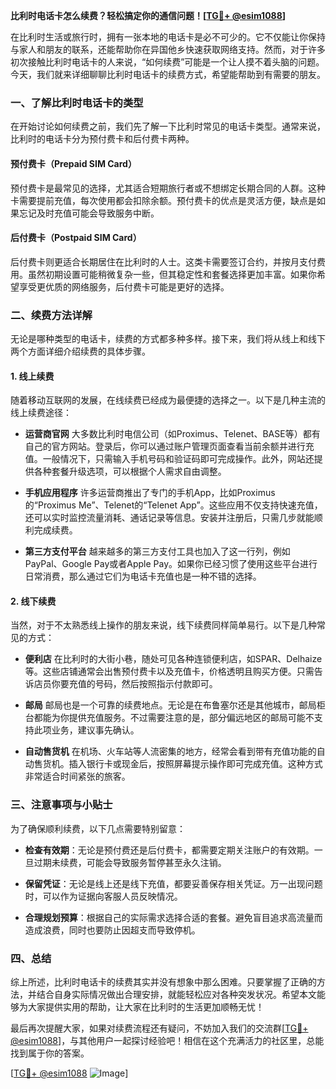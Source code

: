 **比利时电话卡怎么续费？轻松搞定你的通信问题！[[TG💪+ @esim1088](https://t.me/s/esim1088)]**

在比利时生活或旅行时，拥有一张本地的电话卡是必不可少的。它不仅能让你保持与家人和朋友的联系，还能帮助你在异国他乡快速获取网络支持。然而，对于许多初次接触比利时电话卡的人来说，“如何续费”可能是一个让人摸不着头脑的问题。今天，我们就来详细聊聊比利时电话卡的续费方式，希望能帮助到有需要的朋友。

### 一、了解比利时电话卡的类型

在开始讨论如何续费之前，我们先了解一下比利时常见的电话卡类型。通常来说，比利时的电话卡分为预付费卡和后付费卡两种。

#### 预付费卡（Prepaid SIM Card）
预付费卡是最常见的选择，尤其适合短期旅行者或不想绑定长期合同的人群。这种卡需要提前充值，每次使用都会扣除余额。预付费卡的优点是灵活方便，缺点是如果忘记及时充值可能会导致服务中断。

#### 后付费卡（Postpaid SIM Card）
后付费卡则更适合长期居住在比利时的人士。这类卡需要签订合约，并按月支付费用。虽然初期设置可能稍微复杂一些，但其稳定性和套餐选择更加丰富。如果你希望享受更优质的网络服务，后付费卡可能是更好的选择。

### 二、续费方法详解

无论是哪种类型的电话卡，续费的方式都多种多样。接下来，我们将从线上和线下两个方面详细介绍续费的具体步骤。

#### 1. 线上续费
随着移动互联网的发展，在线续费已经成为最便捷的选择之一。以下是几种主流的线上续费途径：

- **运营商官网**
  大多数比利时电信公司（如Proximus、Telenet、BASE等）都有自己的官方网站。登录后，你可以通过账户管理页面查看当前余额并进行充值。一般情况下，只需输入手机号码和验证码即可完成操作。此外，网站还提供各种套餐升级选项，可以根据个人需求自由调整。

- **手机应用程序**
  许多运营商推出了专门的手机App，比如Proximus的“Proximus Me”、Telenet的“Telenet App”。这些应用不仅支持快速充值，还可以实时监控流量消耗、通话记录等信息。安装并注册后，只需几步就能顺利完成续费。

- **第三方支付平台**
  越来越多的第三方支付工具也加入了这一行列，例如PayPal、Google Pay或者Apple Pay。如果你已经习惯了使用这些平台进行日常消费，那么通过它们为电话卡充值也是一种不错的选择。

#### 2. 线下续费
当然，对于不太熟悉线上操作的朋友来说，线下续费同样简单易行。以下是几种常见的方式：

- **便利店**
  在比利时的大街小巷，随处可见各种连锁便利店，如SPAR、Delhaize等。这些店铺通常会出售预付费卡以及充值卡，价格透明且购买方便。只需告诉店员你要充值的号码，然后按照指示付款即可。

- **邮局**
  邮局也是一个可靠的续费地点。无论是在布鲁塞尔还是其他城市，邮局柜台都能为你提供充值服务。不过需要注意的是，部分偏远地区的邮局可能不支持此项业务，建议事先确认。

- **自动售货机**
  在机场、火车站等人流密集的地方，经常会看到带有充值功能的自动售货机。插入银行卡或现金后，按照屏幕提示操作即可完成充值。这种方式非常适合时间紧张的旅客。

### 三、注意事项与小贴士

为了确保顺利续费，以下几点需要特别留意：

- **检查有效期**：无论是预付费还是后付费卡，都需要定期关注账户的有效期。一旦过期未续费，可能会导致服务暂停甚至永久注销。
  
- **保留凭证**：无论是线上还是线下充值，都要妥善保存相关凭证。万一出现问题时，可以作为证据向客服人员反映情况。

- **合理规划预算**：根据自己的实际需求选择合适的套餐。避免盲目追求高流量而造成浪费，同时也要防止因超支而导致停机。

### 四、总结

综上所述，比利时电话卡的续费其实并没有想象中那么困难。只要掌握了正确的方法，并结合自身实际情况做出合理安排，就能轻松应对各种突发状况。希望本文能够为大家提供实用的帮助，让大家在比利时的生活更加顺畅无忧！

最后再次提醒大家，如果对续费流程还有疑问，不妨加入我们的交流群[[TG💪+ @esim1088](https://t.me/s/esim1088)]，与其他用户一起探讨经验吧！相信在这个充满活力的社区里，总能找到属于你的答案。

[[TG💪+ @esim1088](https://t.me/s/esim1088) ![Image](https://i.postimg.cc/4NQfJmqS/Snipaste-2025-05-13-00-14-12.png)]